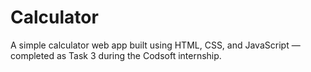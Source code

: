 # Calculator
A simple calculator web app built using HTML, CSS, and JavaScript — completed as Task 3 during the Codsoft internship.
